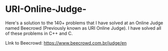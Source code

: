 # URI-Online-Judge-
Here's a solution to the 140+ problems that I have solved at an Online Judge named Beecrowd (Previously known as URI Online Judge). I have solved all of these problems in C++ and C.

LInk to Beecrowd: https://www.beecrowd.com.br/judge/en
